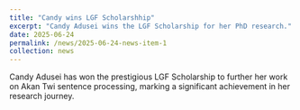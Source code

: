 ```yaml
---
title: "Candy wins LGF Scholarshhip"
excerpt: "Candy Adusei wins the LGF Scholarship for her PhD research."
date: 2025-06-24
permalink: /news/2025-06-24-news-item-1
collection: news
---
```


Candy Adusei has won the prestigious LGF Scholarship to further her work on Akan Twi sentence processing, marking a significant achievement in her research journey.
